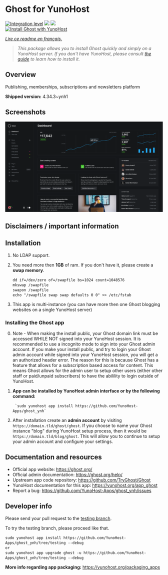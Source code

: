 <!--
N.B.: This README was automatically generated by https://github.com/YunoHost/apps/tree/master/tools/README-generator
It shall NOT be edited by hand.
-->

# Ghost for YunoHost

[![Integration level](https://dash.yunohost.org/integration/ghost.svg)](https://dash.yunohost.org/appci/app/ghost) ![](https://ci-apps.yunohost.org/ci/badges/ghost.status.svg) ![](https://ci-apps.yunohost.org/ci/badges/ghost.maintain.svg)  
[![Install Ghost with YunoHost](https://install-app.yunohost.org/install-with-yunohost.svg)](https://install-app.yunohost.org/?app=ghost)

*[Lire ce readme en français.](./README_fr.md)*

> *This package allows you to install Ghost quickly and simply on a YunoHost server.
If you don't have YunoHost, please consult [the guide](https://yunohost.org/#/install) to learn how to install it.*

## Overview

Publishing, memberships, subscriptions and newsletters platform

**Shipped version:** 4.34.3~ynh1



## Screenshots

![](./doc/screenshots/screenshot.png)

## Disclaimers / important information

## Installation

 1. No LDAP support.
 1. You need more then **1GB** of ram. If you don't have it, please create a **swap memory**.

        dd if=/dev/zero of=/swapfile bs=1024 count=1048576
        mkswap /swapfile
        swapon /swapfile
        echo "/swapfile swap swap defaults 0 0" >> /etc/fstab

 1. This app is multi-instance (you can have more then one Ghost blogging websites on a single YunoHost server)

### Installing the Ghost app

 0. Note - When making the install public, your Ghost domain link must be accessed WHILE NOT signed into your YunoHost session. It is recommended to use a incognito mode to sign into your Ghost admin account. If you make your install public, and try to login your Ghost admin account while signed into your YunoHost session, you will get a an authorized header error. The reason for this is because Ghost has a feature that allows for a subscription based access for content. This means Ghost allows for the admin user to setup other users (either other staff or paid/unpaid subscribers) to have the abilility to login outside of YunoHost. 
 
 1. **App can be installed by YunoHost admin interface or by the following command:**

         `sudo yunohost app install https://github.com/YunoHost-Apps/ghost_ynh`

 2. After installation create an **admin account** by visiting `https://domain.tld/ghost/ghost`. If you choose to name your Ghost instance "blog" during YunoHost setup process, then it would be `https://domain.tld/blog/ghost`. This will allow you to continue to setup your admin account and configure your settings.

## Documentation and resources

* Official app website: https://ghost.org/
* Official admin documentation: https://ghost.org/help/
* Upstream app code repository: https://github.com/TryGhost/Ghost
* YunoHost documentation for this app: https://yunohost.org/app_ghost
* Report a bug: https://github.com/YunoHost-Apps/ghost_ynh/issues

## Developer info

Please send your pull request to the [testing branch](https://github.com/YunoHost-Apps/ghost_ynh/tree/testing).

To try the testing branch, please proceed like that.
```
sudo yunohost app install https://github.com/YunoHost-Apps/ghost_ynh/tree/testing --debug
or
sudo yunohost app upgrade ghost -u https://github.com/YunoHost-Apps/ghost_ynh/tree/testing --debug
```

**More info regarding app packaging:** https://yunohost.org/packaging_apps